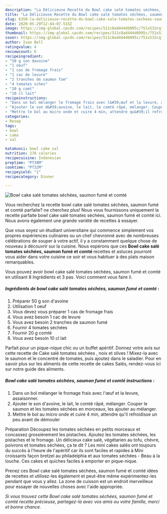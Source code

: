 ```yaml
---
description: "La Délicieuse Recette du Bowl cake salé tomates séchées, saumon fumé et comté"
title: "La Délicieuse Recette du Bowl cake salé tomates séchées, saumon fumé et comté"
slug: 6350-la-delicieuse-recette-du-bowl-cake-sale-tomates-sechees-saumon-fume-et-comte
date: 2020-05-29T12:44:07.515Z
image: https://img-global.cpcdn.com/recipes/511c8ad444d6095c/751x532cq70/bowl-cake-sale-tomates-sechees-saumon-fume-et-comte-photo-principale-de-la-recette.jpg
thumbnail: https://img-global.cpcdn.com/recipes/511c8ad444d6095c/751x532cq70/bowl-cake-sale-tomates-sechees-saumon-fume-et-comte-photo-principale-de-la-recette.jpg
cover: https://img-global.cpcdn.com/recipes/511c8ad444d6095c/751x532cq70/bowl-cake-sale-tomates-sechees-saumon-fume-et-comte-photo-principale-de-la-recette.jpg
author: Ivan Bell
ratingvalue: 4
reviewcount: 6
recipeingredient:
- "50 g son davoine"
- "1 oeuf"
- "1 cas de fromage frais"
- "1 cac de levure"
- "2 tranches de saumon fum"
- "4 tomates sches"
- "20 g comt"
- "10 cl lait"
recipeinstructions:
- "Dans un bol mélanger le fromage frais avec l&#39;œuf et la levure, assaisonner."
- "Ajouter le son d&#39;avoine, le lait, le comté râpé, mélanger. Couper le saumon et les tomates séchées en morceaux, les ajouter au mélanger."
- "Mettre le bol au micro onde et cuire 4 min, attendre qu&#39;il refroidisse un peu avant de démouler"
categories:
- Resep
tags:
- bowl
- cake
- sal

katakunci: bowl cake sal 
nutrition: 278 calories
recipecuisine: Indonesian
preptime: "PT38M"
cooktime: "PT32M"
recipeyield: "1"
recipecategory: Dinner

---
```



![Bowl cake salé tomates séchées, saumon fumé et comté](https://img-global.cpcdn.com/recipes/511c8ad444d6095c/751x532cq70/bowl-cake-sale-tomates-sechees-saumon-fume-et-comte-photo-principale-de-la-recette.jpg)

Vous recherchez la recette bowl cake salé tomates séchées, saumon fumé et comté parfaite? ne cherchez plus! Nous vous fournissons uniquement la recette parfaite bowl cake salé tomates séchées, saumon fumé et comté ici. Nous avons également une grande variété de recettes à essayer.

Que vous soyez un étudiant universitaire qui commence simplement vos propres expériences culinaires ou un chef chevronné avec de nombreuses célébrations de souper à votre actif, il y a constamment quelque chose de nouveau à découvrir sur la cuisine. Nous espérons que ces <strong> Bowl cake salé tomates séchées, saumon fumé et comté </strong> recettes et astuces pourront vous aider dans votre cuisine ce soir et vous habituer à des plats maison remarquables.

<!--inarticleads1-->

Vous pouvez avoir bowl cake salé tomates séchées, saumon fumé et comté en utilisant 8 Ingrédients et 3 pas. Voici comment vous faire il.

##### Ingrédients de bowl cake salé tomates séchées, saumon fumé et comté :

1. Préparer 50 g son d&#39;avoine
1. Utilisation 1 oeuf
1. Vous devez vous préparer 1 cas de fromage frais
1. Vous avez besoin 1 cac de levure
1. Vous avez besoin 2 tranches de saumon fumé
1. Fournir 4 tomates séchées
1. Fournir 20 g comté
1. Vous avez besoin 10 cl lait


Parfait pour un pique-nique chic ou un buffet apéritif. Donnez votre avis sur cette recette de Cake salé tomates séchées , noix et olives ! Mixez-la avec le saumon et le concentré de tomates, puis ajoutez dans le saladier. Pour en savoir plus sur les aliments de cette recette de cakes Salés, rendez-vous ici sur notre guide des aliments. 

<!--inarticleads2-->

##### Bowl cake salé tomates séchées, saumon fumé et comté instructions :

1. Dans un bol mélanger le fromage frais avec l&#39;œuf et la levure, assaisonner.
1. Ajouter le son d&#39;avoine, le lait, le comté râpé, mélanger. Couper le saumon et les tomates séchées en morceaux, les ajouter au mélanger.
1. Mettre le bol au micro onde et cuire 4 min, attendre qu&#39;il refroidisse un peu avant de démouler


Préparation Découpez les tomates séchées en petits morceaux et concassez grossièrement les pistaches. Ajoutez les tomates séchées, les pistaches et le fromage. Un délicieux cake salé, végétarien au tofu, chèvre, poivrons et tomates séchées, ça te dit ? Les mini cakes salés ont toujours du succès à l&#39;heure de l&#39;apéritif car ils sont faciles et rapides à Mini croissants façon bretzel au philadelphia et aux tomates séchées - Beau à la louche. Ces cakes et quiches faciles à emporter en pique-nique. 

<!--inarticleads1-->

<p>
Prenez ces Bowl cake salé tomates séchées, saumon fumé et comté idées de recettes et utilisez-les également et peut-être même expérimentez-les pendant que vous y allez. La zone de cuisson est un endroit merveilleux pour essayer de nouvelles choses avec l'aide appropriée.
</p>

<p>
<i>Si vous trouvez cette Bowl cake salé tomates séchées, saumon fumé et comté recette précieuse, partagez-la avec vos amis ou votre famille, merci et bonne chance.</i>
</p>
